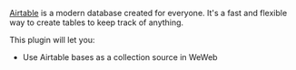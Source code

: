 [Airtable](https://www.airtable.com) is a modern database created for everyone. It's a fast and flexible way to create tables to keep track of anything.

This plugin will let you:

- Use Airtable bases as a collection source in WeWeb
